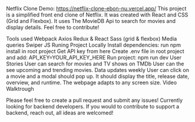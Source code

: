 Netflix Clone
Demo: https://netflix-clone-ebon-nu.vercel.app/
This project is a simplified front end clone of Netflix. It was created with React and CSS (Grid and Flexbox). It uses The MovieDB Api to search for movies and display details. Feel free to contribute!

Tools used
Webpack
Axios
Redux & React
Sass (grid & flexbox)
Media queries
Swiper JS
Runing Project Locally
Install dependencies: run npm install in root project
Get API key from here
Create .env file in root project and add: API_KEY=YOUR_API_KEY_HERE
Run project: npm run dev
User Stories
User can search for movies and TV shows on TMDb
User can the see upcoming and trending movies. Data updates weekly
User can click on a movie and a modal should pop up. It should display the title, release date, overview, and runtime.
The webpage adapts to any screen size.
Video Walktrough


Please feel free to create a pull request and submit any issues! Currently looking for backend developers. If you would to contribute to support a backend, reach out, all ideas are welcomed!
